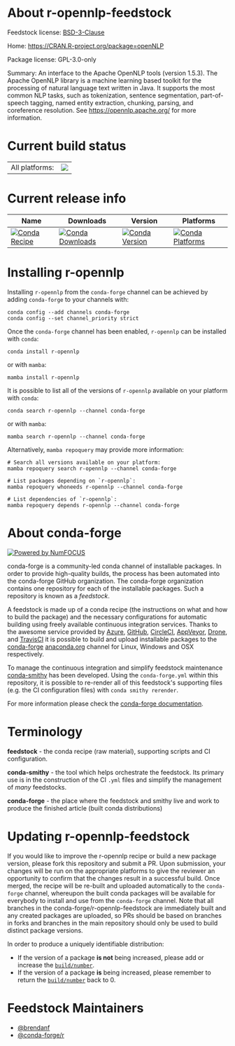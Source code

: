 About r-opennlp-feedstock
=========================

Feedstock license: [BSD-3-Clause](https://github.com/conda-forge/r-opennlp-feedstock/blob/main/LICENSE.txt)

Home: https://CRAN.R-project.org/package=openNLP

Package license: GPL-3.0-only

Summary: An interface to the Apache OpenNLP tools (version 1.5.3). The Apache OpenNLP library is a machine learning based toolkit for the processing of natural language text written in Java. It supports the most common NLP tasks, such as tokenization, sentence segmentation, part-of-speech tagging, named entity extraction, chunking, parsing, and coreference resolution. See <https://opennlp.apache.org/> for more information.

Current build status
====================


<table><tr><td>All platforms:</td>
    <td>
      <a href="https://dev.azure.com/conda-forge/feedstock-builds/_build/latest?definitionId=10770&branchName=main">
        <img src="https://dev.azure.com/conda-forge/feedstock-builds/_apis/build/status/r-opennlp-feedstock?branchName=main">
      </a>
    </td>
  </tr>
</table>

Current release info
====================

| Name | Downloads | Version | Platforms |
| --- | --- | --- | --- |
| [![Conda Recipe](https://img.shields.io/badge/recipe-r--opennlp-green.svg)](https://anaconda.org/conda-forge/r-opennlp) | [![Conda Downloads](https://img.shields.io/conda/dn/conda-forge/r-opennlp.svg)](https://anaconda.org/conda-forge/r-opennlp) | [![Conda Version](https://img.shields.io/conda/vn/conda-forge/r-opennlp.svg)](https://anaconda.org/conda-forge/r-opennlp) | [![Conda Platforms](https://img.shields.io/conda/pn/conda-forge/r-opennlp.svg)](https://anaconda.org/conda-forge/r-opennlp) |

Installing r-opennlp
====================

Installing `r-opennlp` from the `conda-forge` channel can be achieved by adding `conda-forge` to your channels with:

```
conda config --add channels conda-forge
conda config --set channel_priority strict
```

Once the `conda-forge` channel has been enabled, `r-opennlp` can be installed with `conda`:

```
conda install r-opennlp
```

or with `mamba`:

```
mamba install r-opennlp
```

It is possible to list all of the versions of `r-opennlp` available on your platform with `conda`:

```
conda search r-opennlp --channel conda-forge
```

or with `mamba`:

```
mamba search r-opennlp --channel conda-forge
```

Alternatively, `mamba repoquery` may provide more information:

```
# Search all versions available on your platform:
mamba repoquery search r-opennlp --channel conda-forge

# List packages depending on `r-opennlp`:
mamba repoquery whoneeds r-opennlp --channel conda-forge

# List dependencies of `r-opennlp`:
mamba repoquery depends r-opennlp --channel conda-forge
```


About conda-forge
=================

[![Powered by
NumFOCUS](https://img.shields.io/badge/powered%20by-NumFOCUS-orange.svg?style=flat&colorA=E1523D&colorB=007D8A)](https://numfocus.org)

conda-forge is a community-led conda channel of installable packages.
In order to provide high-quality builds, the process has been automated into the
conda-forge GitHub organization. The conda-forge organization contains one repository
for each of the installable packages. Such a repository is known as a *feedstock*.

A feedstock is made up of a conda recipe (the instructions on what and how to build
the package) and the necessary configurations for automatic building using freely
available continuous integration services. Thanks to the awesome service provided by
[Azure](https://azure.microsoft.com/en-us/services/devops/), [GitHub](https://github.com/),
[CircleCI](https://circleci.com/), [AppVeyor](https://www.appveyor.com/),
[Drone](https://cloud.drone.io/welcome), and [TravisCI](https://travis-ci.com/)
it is possible to build and upload installable packages to the
[conda-forge](https://anaconda.org/conda-forge) [anaconda.org](https://anaconda.org/)
channel for Linux, Windows and OSX respectively.

To manage the continuous integration and simplify feedstock maintenance
[conda-smithy](https://github.com/conda-forge/conda-smithy) has been developed.
Using the ``conda-forge.yml`` within this repository, it is possible to re-render all of
this feedstock's supporting files (e.g. the CI configuration files) with ``conda smithy rerender``.

For more information please check the [conda-forge documentation](https://conda-forge.org/docs/).

Terminology
===========

**feedstock** - the conda recipe (raw material), supporting scripts and CI configuration.

**conda-smithy** - the tool which helps orchestrate the feedstock.
                   Its primary use is in the construction of the CI ``.yml`` files
                   and simplify the management of *many* feedstocks.

**conda-forge** - the place where the feedstock and smithy live and work to
                  produce the finished article (built conda distributions)


Updating r-opennlp-feedstock
============================

If you would like to improve the r-opennlp recipe or build a new
package version, please fork this repository and submit a PR. Upon submission,
your changes will be run on the appropriate platforms to give the reviewer an
opportunity to confirm that the changes result in a successful build. Once
merged, the recipe will be re-built and uploaded automatically to the
`conda-forge` channel, whereupon the built conda packages will be available for
everybody to install and use from the `conda-forge` channel.
Note that all branches in the conda-forge/r-opennlp-feedstock are
immediately built and any created packages are uploaded, so PRs should be based
on branches in forks and branches in the main repository should only be used to
build distinct package versions.

In order to produce a uniquely identifiable distribution:
 * If the version of a package **is not** being increased, please add or increase
   the [``build/number``](https://docs.conda.io/projects/conda-build/en/latest/resources/define-metadata.html#build-number-and-string).
 * If the version of a package **is** being increased, please remember to return
   the [``build/number``](https://docs.conda.io/projects/conda-build/en/latest/resources/define-metadata.html#build-number-and-string)
   back to 0.

Feedstock Maintainers
=====================

* [@brendanf](https://github.com/brendanf/)
* [@conda-forge/r](https://github.com/conda-forge/r/)

